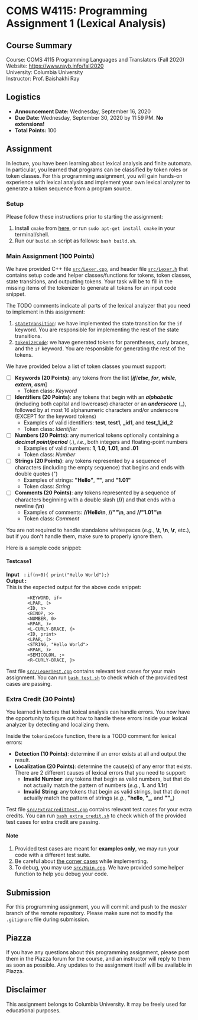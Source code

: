 # COMS W4115: Programming Assignment 1 (Lexical Analysis)

## Course Summary

Course: COMS 4115 Programming Languages and Translators (Fall 2020)  
Website: https://www.rayb.info/fall2020  
University: Columbia University  
Instructor: Prof. Baishakhi Ray


## Logistics
* **Announcement Date:** Wednesday, September 16, 2020
* **Due Date:** Wednesday, September 30, 2020 by 11:59 PM. **No extensions!**
* **Total Points:** 100


## Assignment

In lecture, you have been learning about lexical analysis and finite automata. In particular, you learned that programs can be classified by token roles or token classes. For this programming assignment, you will gain hands-on experience with lexical analysis and implement your own lexical analyzer to generate a token sequence from a program source.

### Setup

Please follow these instructions prior to starting the assignment:

1. Install `cmake` from [here](https://cmake.org/download/), or run `sudo apt-get install cmake` in your terminal/shell.
2. Run our `build.sh` script as follows: `bash build.sh`.

### Main Assignment (100 Points)

We have provided C++ file [`src/Lexer.cpp`](src/Lexer.cpp), and header file [`src/Lexer.h`](src/Lexer.h) 
that contains setup code and helper classes/functions for tokens, 
token classes, state transitions, and outputting tokens. Your task will be to 
fill in the missing items of the tokenizer to generate all tokens for an input code snippet.

The TODO comments indicate all parts of the lexical analyzer that you need to implement in this assignment:
1. [`stateTransition`](src/Lexer.cpp#L28): we have implemented the state transition for the `if` keyword. You are responsible for implementing the rest of the state transitions.
2. [`tokenizeCode`](src/Lexer.cpp#L50): we have generated tokens for parentheses, curly braces, and the `if` keyword. You are responsible for generating the rest of the tokens.

We have provided below a list of token classes you must support:

* [ ] **Keywords (20 Points)**: any tokens from the list [_**if**_/_**else**_, _**for**_, _**while**_, _**extern**_, _**asm**_]
	* Token class: _Keyword_
* [ ] **Identifiers (20 Points)**: any tokens that begin with an **_alphabetic_** (including both capital and lowercase) character or an **_underscore_** (_), followed by at most 16 alphanumeric characters and/or underscore (EXCEPT for the keyword tokens)
	* Examples of valid identifiers: **test**, **test1**, **_id1**, and **test_1_id_2**
	* Token class: _Identifier_
* [ ] **Numbers (20 Points)**: any numerical tokens optionally containing a **_decimal point/period_** (.), _i.e._, both integers and floating-point numbers
    * Examples of valid numbers: **1**, **1.0**, **1.01**, and **.01**
    * Token class: _Number_
* [ ] **Strings (20 Points)**: any tokens represented by a sequence of characters (including the empty sequence) that begins and ends with double quotes (")
	* Examples of strings: **"Hello"**, **""**, and **"1.01"**
	* Token class: _String_
* [ ] **Comments (20 Points)**: any tokens represented by a sequence of characters beginning with a double slash (**//**) and that ends with a newline (**\n**)
	* Examples of comments: **//Hello\n**, **//""\n**, and **//"1.01"\n**
	* Token class: _Comment_

You are not required to handle standalone whitespaces (_e.g._, **\t**, **\n**, **\r**, etc.), but if you don't handle them, make sure to properly ignore them.

Here is a sample code snippet: 

#### Testcase1
**Input&nbsp;&nbsp;&nbsp;&nbsp;:** `if(n>0){ print("Hello World");}` <br/>
**Output&nbsp;:** <br/>
This is the expected output for the above code snippet:
```        
        <KEYWORD, if>           
        <LPAR, (>
        <ID, n>
        <BINOP, >>
        <NUMBER, 0> 
        <RPAR, )>    
        <L-CURLY-BRACE, {>
        <ID, print>
        <LPAR, (>
        <STRING, "Hello World">
        <RPAR, )>
        <SEMICOLON, ;> 
        <R-CURLY-BRACE, }>
```

Test file [`src/LexerTest.cpp`](src/LexerTest.cpp) contains relevant test cases for your main assignment. 
You can run [`bash test.sh`](test.sh) to check which of the provided test cases are passing. 

### Extra Credit (30 Points)

You learned in lecture that lexical analysis can handle errors. You now have the opportunity to figure out how to handle these errors inside your lexical analyzer by detecting and localizing them.

Inside the `tokenizeCode` function, there is a TODO comment for lexical errors:
* **Detection (10 Points)**: determine if an error exists at all and output the result.
* **Localization (20 Points)**: determine the cause(s) of any error that exists. There are 2 different causes of lexical errors that you need to support:
	* **Invalid Number**: any tokens that begin as valid numbers, but that do not actually match the pattern of numbers (_e.g._, **1.** and **1.1r**)
	* **Invalid String**: any tokens that begin as valid strings, but that do not actually match the pattern of strings (_e.g._, **"hello**, **"_**, and **""_**)

Test file [`src/ExtraCreditTest.cpp`](src/ExtraCreditTest.cpp) contains relevant test cases for your extra credits. 
You can run [`bash extra_credit.sh`](extra_credit.sh) to check which of the provided test cases for extra credit 
are passing.

#### Note
1. Provided test cases are meant for **examples only**, we may run your code with a different test suite.
2. Be careful about [the corner cases](src/Lexer.cpp#L13) while implementing. 
3. To debug, you may use [`src/Main.cpp`](src/Main.cpp). 
We have provided some helper function to help you debug your code.


## Submission
For this programming assignment, you will commit and push to the *master* branch of the remote repository. Please make sure not to modify the `.gitignore` file during submission.


## Piazza

If you have any questions about this programming assignment, please post them in the Piazza forum for the course, and an instructor will reply to them as soon as possible. Any updates to the assignment itself will be available in Piazza.


## Disclaimer

This assignment belongs to Columbia University. It may be freely used for educational purposes.
